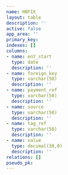 ```yaml
---
name: HBFIX
layout: table
description: ''
active: false
app_area: ''
primary_key: 
indexes: []
columns:
- name: ent_start
  type: date
  description: ''
- name: foreign_key
  type: varchar(50)
  description: ''
- name: payment_ref
  type: varchar(50)
  description: ''
- name: source
  type: varchar(50)
  description: ''
- name: tag_ref
  type: varchar(50)
  description: ''
- name: value
  type: decimal(38,0)
  description: ''
relations: []
pseudo_pk: 
---
```


